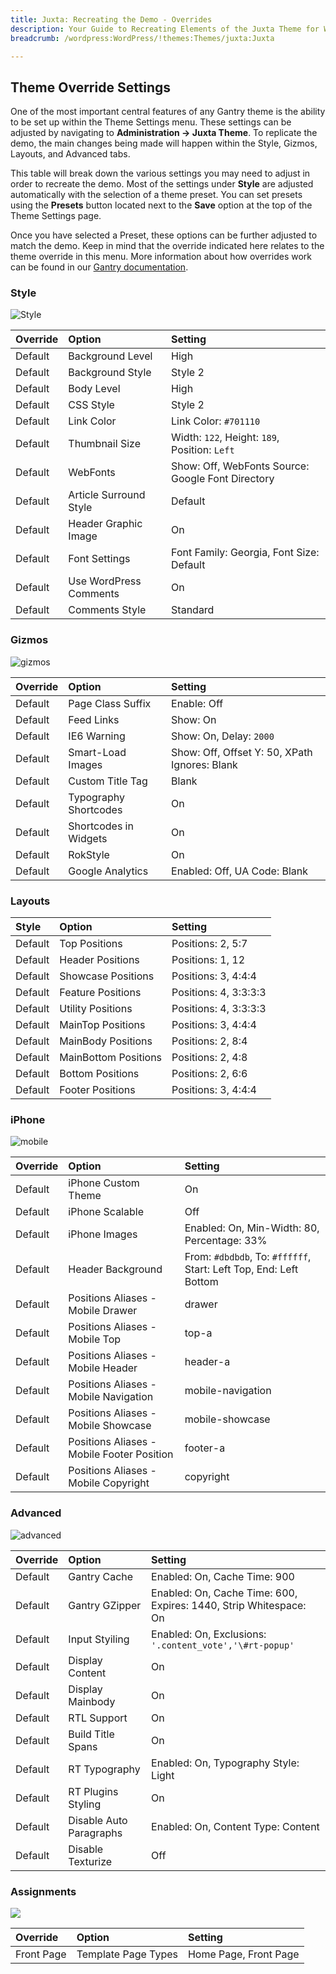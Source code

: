 ```yaml
---
title: Juxta: Recreating the Demo - Overrides
description: Your Guide to Recreating Elements of the Juxta Theme for WordPress
breadcrumb: /wordpress:WordPress/!themes:Themes/juxta:Juxta

---
```


Theme Override Settings
-----

One of the most important central features of any Gantry theme is the ability to be set up within the Theme Settings menu. These settings can be adjusted by navigating to **Administration -> Juxta Theme**. To replicate the demo, the main changes being made will happen within the Style, Gizmos, Layouts, and Advanced tabs.

This table will break down the various settings you may need to adjust in order to recreate the demo. Most of the settings under **Style** are adjusted automatically with the selection of a theme preset. You can set presets using the **Presets** button located next to the **Save** option at the top of the Theme Settings page.

Once you have selected a Preset, these options can be further adjusted to match the demo. Keep in mind that the override indicated here relates to the theme override in this menu. More information about how overrides work can be found in our [Gantry documentation][override].

### Style

![Style][style]

| Override   | Option                 | Setting                                                                |
| :-------   | :--------------------- | :------------------------------------------------                      |
| Default    | Background Level       | High                                                                   |
| Default    | Background Style       | Style 2                                                                |
| Default    | Body Level             | High                                                                   |
| Default    | CSS Style              | Style 2                                                                |
| Default    | Link Color             | Link Color: `#701110`                                                  |
| Default    | Thumbnail Size         | Width: `122`, Height: `189`, Position: `Left`                          |
| Default    | WebFonts               | Show: Off, WebFonts Source: Google Font Directory                      |
| Default    | Article Surround Style | Default                                                                |
| Default    | Header Graphic Image   | On                                                                     |
| Default    | Font Settings          | Font Family: Georgia, Font Size: Default                               |
| Default    | Use WordPress Comments | On                                                                     |
| Default    | Comments Style         | Standard                                                               |

### Gizmos

![gizmos][gizmos]

| Override   | Option                | Setting                                       |
| :--------- | :-------------------- | :-------------------------------------------- |
| Default    | Page Class Suffix     | Enable: Off                                   |
| Default    | Feed Links            | Show: On                                      |
| Default    | IE6 Warning           | Show: On, Delay: `2000`                       |
| Default    | Smart-Load Images     | Show: Off, Offset Y: 50, XPath Ignores: Blank |
| Default    | Custom Title Tag      | Blank                                         |
| Default    | Typography Shortcodes | On                                            |
| Default    | Shortcodes in Widgets | On                                            |
| Default    | RokStyle              | On                                            |
| Default    | Google Analytics      | Enabled: Off, UA Code: Blank                  |

### Layouts

| Style       | Option               | Setting               |
| :---------- | :----------          | :----------           |
| Default     | Top Positions        | Positions: 2, 5:7     |
| Default     | Header Positions     | Positions: 1, 12      |
| Default     | Showcase Positions   | Positions: 3, 4:4:4   |
| Default     | Feature Positions    | Positions: 4, 3:3:3:3 |
| Default     | Utility Positions    | Positions: 4, 3:3:3:3 |
| Default     | MainTop Positions    | Positions: 3, 4:4:4   |
| Default     | MainBody Positions   | Positions: 2, 8:4     |
| Default     | MainBottom Positions | Positions: 2, 4:8     |
| Default     | Bottom Positions     | Positions: 2, 6:6     |
| Default     | Footer Positions     | Positions: 3, 4:4:4   |

### iPhone

![mobile][mobile]

| Override    | Option                                     | Setting                                                           |
| :---------- | :----------                                | :----------                                                       |
| Default     | iPhone Custom Theme                        | On                                                                |
| Default     | iPhone Scalable                            | Off                                                               |
| Default     | iPhone Images                              | Enabled: On, Min-Width: 80, Percentage: 33%                       |
| Default     | Header Background                          | From: `#dbdbdb`, To: `#ffffff`, Start: Left Top, End: Left Bottom |
| Default     | Positions Aliases - Mobile Drawer          | drawer                                                            |
| Default     | Positions Aliases - Mobile Top             | top-a                                                             |
| Default     | Positions Aliases - Mobile Header          | header-a                                                          |
| Default     | Positions Aliases - Mobile Navigation      | mobile-navigation                                                 |
| Default     | Positions Aliases - Mobile Showcase        | mobile-showcase                                                   |
| Default     | Positions Aliases - Mobile Footer Position | footer-a                                                          |
| Default     | Positions Aliases - Mobile Copyright       | copyright                                                         |

### Advanced

![advanced][advanced]

| Override   | Option                  | Setting                                                           |
| :--------- | :---------------------- | :---------------------------------------------------------------- |
| Default    | Gantry Cache            | Enabled: On, Cache Time: 900                                      |
| Default    | Gantry GZipper          | Enabled: On, Cache Time: 600, Expires: 1440, Strip Whitespace: On |
| Default    | Input Styiling          | Enabled: On, Exclusions: `'.content_vote','\#rt-popup'`           |
| Default    | Display Content         | On                                                                |
| Default    | Display Mainbody        | On                                                                |
| Default    | RTL Support             | On                                                                |
| Default    | Build Title Spans       | On                                                                |
| Default    | RT Typography           | Enabled: On, Typography Style: Light                              |
| Default    | RT Plugins Styling      | On                                                                |
| Default    | Disable Auto Paragraphs | Enabled: On, Content Type: Content                                |
| Default    | Disable Texturize       | Off                                                               |

### Assignments

![][assignments]

| Override    | Option              | Setting               |
| :---------- | :----------         | :----------           |
| Front Page  | Template Page Types | Home Page, Front Page |

[override]: http://docs.gantry.org/gantry4/configure
[style]: assets/setstyle.jpeg
[assignments]: assets/setassignments.png
[advanced]: assets/setadvanced.jpeg
[mobile]: assets/setmobile.jpeg
[layouts]: assets/setlayouts.jpeg
[gizmos]: assets/setgizmos.jpeg
